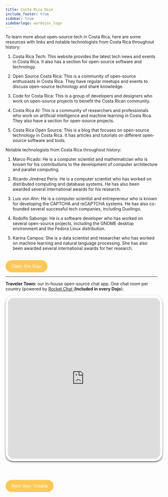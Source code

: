 ```yaml
---
title: Costa Rica Dojo
include_footer: true
sidebar: true
sidebarlogo: wordojos_logo
---
```


To learn more about open-source tech in Costa Rica, here are some resources with links and notable technologists from Costa Rica throughout history:

1.  Costa Rica Tech: This website provides the latest tech news and events in Costa Rica. It also has a section for open-source software and technology.
    
2.  Open Source Costa Rica: This is a community of open-source enthusiasts in Costa Rica. They have regular meetups and events to discuss open-source technology and share knowledge.
    
3.  Code for Costa Rica: This is a group of developers and designers who work on open-source projects to benefit the Costa Rican community.
    
4.  Costa Rica AI: This is a community of researchers and professionals who work on artificial intelligence and machine learning in Costa Rica. They also have a section for open-source projects.
    
5.  Costa Rica Open Source: This is a blog that focuses on open-source technology in Costa Rica. It has articles and tutorials on different open-source software and tools.
    

Notable technologists from Costa Rica throughout history:

1.  Marco Picado: He is a computer scientist and mathematician who is known for his contributions to the development of computer architecture and parallel computing.
    
2.  Ricardo Jiménez Peris: He is a computer scientist who has worked on distributed computing and database systems. He has also been awarded several international awards for his research.
    
3.  Luis von Ahn: He is a computer scientist and entrepreneur who is known for developing the CAPTCHA and reCAPTCHA systems. He has also co-founded several successful tech companies, including Duolingo.
    
4.  Rodolfo Sabonge: He is a software developer who has worked on several open-source projects, including the GNOME desktop environment and the Fedora Linux distribution.
    
5.  Karina Campos: She is a data scientist and researcher who has worked on machine learning and natural language processing. She has also been awarded several international awards for her research.
    
<br>
<html>
  <head>
    <style>
      .button {
        display: inline-block;
        padding: 20px 20px;
        text-align: center;
        text-decoration: none;
        color: #ffffff;
        background-color: #FDC858;
        border-radius: 33px;
        outline: none;
        line-height:  0%;
      }
    </style>
  </head>
  <body>
    <a class="button" href="https://blog.workdojos.com/Costa-Rica" target="_blank">Claim this Dojo</a>
  </body>
</html>
<br>

---


**Traveler Town:**   our in-house open-source chat app.  One chat room per country (powered by <a href="https://rocket.chat" >Rocket.Chat </a>  (**Included in every Dojo**):  

<iframe src="https://chat.traveler.town/channel/Costa_Rica" style="width: 100%;height: 530px;padding: 8px; box-shadow: 0 3px 5px rgba(0,0,0,.6);border-radius: 25px;overflow: hidden;border: none;" align="middle"></iframe>


<br><br>

<html>
  <head>
    <style>
      .button {
        display: inline-block;
        padding: 20px 20px;
        text-align: center;
        text-decoration: none;
        color: #ffffff;
        background-color: #FDC858;
        border-radius: 33px;
        outline: none;
        line-height:  %;
      }
    </style>
  </head>
  <body>
    <a class="button" href="https://workdojos.com/Croatia">Next dojo:  Croatia</a>
  </body>
</html>